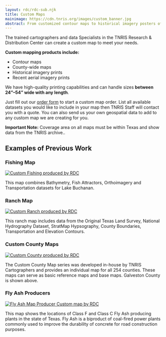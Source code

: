 ```yaml
---
layout: rdc/rdc-sub.njk
title: Custom Maps
mainimage: https://cdn.tnris.org/images/custom_banner.jpg
abstract: From customized contour maps to historical imagery posters of your hometown, we can make the map you’re looking for.
---
```


<p class="lead">The trained cartographers and data Specialists in the TNRIS Research & Distribution Center can create a custom map to meet your needs.</p>

<p class="lead"><strong>Custom mapping products include:</strong>
<ul class="lead">
<li>Contour maps</li>
<li>County-wide maps</li>
<li>Historical imagery prints</li>
<li>Recent aerial imagery prints</li></ul>
</p>


<p class="lead">We have high-quality printing capabilities and can handle sizes <strong>between 24”–54” wide with any length</strong>.</p>

<p class="lead">Just fill out our <a href="/order-map">order form</a> to start a custom map order. List all available datasets you would like to include in your map then TNRIS Staff will contact you with a quote. You can also send us your own geospatial data to add to any custom map we are creating for you.</p>

<div class="bs-callout bs-callout-info"><strong>Important Note:</strong> Coverage area on all maps must be within Texas and show data from the TNRIS archive.. </div>

## Examples of Previous Work
<div class="row">

<div class="col-md-4">
<h3>Fishing Map</h3>
<a href="https://cdn.tnris.org/images/custom_fishing_map.jpg"  data-toggle="lightbox" data-gallery="example-gallery" data-title="Custom Fishing Map">
<img src="https://cdn.tnris.org/images/custom_fishing_map_th.jpg" class="card card-body custom-map-thumb img-fluid" alt="Custom Fishing produced by RDC">
</a>

<p>This map combines Bathymetry, Fish Attractors, Orthoimagery and Transportation datasets for Lake Buchanan.</p>
</div>

<div class="col-md-4">
<h3>Ranch Map</h3>

<a href="https://cdn.tnris.org/images/custom_ranch_map.jpg"  data-toggle="lightbox" data-gallery="example-gallery" data-title="Custom Ranch Map">
<img src="https://cdn.tnris.org/images/custom_ranch_map_th.jpg" class="card card-body custom-map-thumb img-fluid" alt="Custom Ranch produced by RDC">
</a>

<p>This ranch map includes data from the Original Texas Land Survey, National Hydrography Dataset, StratMap Hypsography, County Boundaries, Transportation and Elevation Contours.</p>
</div>


<div class="col-md-4">
<h3>Custom County Maps</h3>
<a href="https://cdn.tnris.org/images/galveston_county_custom_map.jpg"  data-toggle="lightbox" data-gallery="example-gallery" data-title="Custom County Map">
<img src="https://cdn.tnris.org/images/galveston_county_custom_map_th.jpg" class="card card-body custom-map-thumb img-fluid" alt="Custom County produced by RDC">
</a>
<p>The Custom County Map series was developed in-house by TNRIS Cartographers and provides an individual map for all 254 counties. These maps can serve as basic reference maps and base maps. Galveston County is shown above.</p>
</div>

<div class="col-md-4">
<h3>Fly Ash Producers</h3>
<a href="https://cdn.tnris.org/images/flyash_custom_map.jpg"  data-toggle="lightbox" data-gallery="example-gallery" data-title="Map of Fly Ash Producers">
<img src="https://cdn.tnris.org/images/flyash_custom_map_th.jpg" class="card card-body custom-map-thumb img-fluid" alt="Fly Ash Map Producer Custom map by RDC">
</a>
<p>This map shows the locations of Class F and Class C Fly Ash producing plants in the state of Texas. Fly Ash is a biproduct of coal-fired power plants commonly used to improve the durability of concrete for road construction purposes.</p>
</div>



</div>
